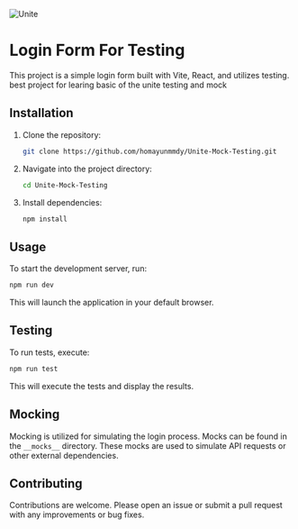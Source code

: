 ![Unite](https://github.com/homayunmmdy/Unite-Mock-Testing/assets/129702378/2536a032-30d4-45d2-82ea-f87c38ea81ef)

# Login Form For Testing 

This project is a simple login form built with Vite, React, and utilizes  testing. best project for learing basic of the unite testing and mock

## Installation

1. Clone the repository:

    ```bash
    git clone https://github.com/homayunmmdy/Unite-Mock-Testing.git
    ```

2. Navigate into the project directory:

    ```bash
    cd Unite-Mock-Testing
    ```

3. Install dependencies:

    ```bash
    npm install
    ```

## Usage

To start the development server, run:

```bash
npm run dev
```

This will launch the application in your default browser.

## Testing

To run tests, execute:

```bash
npm run test
```

This will execute the tests and display the results.

## Mocking

Mocking is utilized for simulating the login process. Mocks can be found in the `__mocks__` directory. These mocks are used to simulate API requests or other external dependencies.

## Contributing

Contributions are welcome. Please open an issue or submit a pull request with any improvements or bug fixes.
